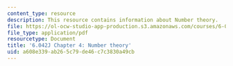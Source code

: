 ```yaml
---
content_type: resource
description: This resource contains information about Number theory.
file: https://ol-ocw-studio-app-production.s3.amazonaws.com/courses/6-042j-mathematics-for-computer-science-fall-2010/a608e339ab265c79de46c7c3830a49cb_MIT6_042JF10_chap04.pdf
file_type: application/pdf
resourcetype: Document
title: '6.042J Chapter 4: Number theory'
uid: a608e339-ab26-5c79-de46-c7c3830a49cb
---
```

